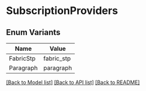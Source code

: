 # SubscriptionProviders

## Enum Variants

| Name | Value |
|---- | -----|
| FabricStp | fabric_stp |
| Paragraph | paragraph |


[[Back to Model list]](../README.md#documentation-for-models) [[Back to API list]](../README.md#documentation-for-api-endpoints) [[Back to README]](../README.md)


